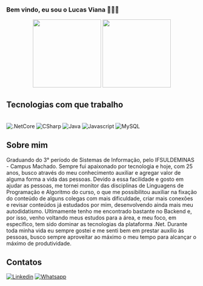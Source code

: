 ### Bem vindo, eu sou o Lucas Viana 👨🏾‍💻

<div align="center">
  <img height="180em" src="https://github-readme-stats-sigma-five.vercel.app/api?username=lucas-viana&show_icons=true&include_all_commits=true&count_private=true&theme=dark"/>
  <img height="180em" src="https://github-readme-stats.vercel.app/api/top-langs/?username=lucas-viana&langs_count=8&layout=compact&theme=dark"/>
</div>

## Tecnologias com que trabalho
<div style= "display: inline_block"><br/>
    <img align= "center" alt=".NetCore" src="https://img.shields.io/badge/.NET-5C2D91?style=for-the-badge&logo=.net&logoColor=white"/>
    <img align= "center" alt="CSharp" src="https://img.shields.io/badge/C%23-239120?style=for-the-badge&logo=c-sharp&logoColor=white"/> 
    <img align= "center" alt="Java" src="https://img.shields.io/badge/Java-ED8B00?style=for-the-badge&logo=openjdk&logoColor=white"/> 
    <img align= "center" alt="Javascript" src="https://img.shields.io/badge/JavaScript-323330?style=for-the-badge&logo=javascript&logoColor=F7DF1E"/> 
    <img align= "center" alt="MySQL" src="https://img.shields.io/badge/MySQL-00000F?style=for-the-badge&logo=mysql&logoColor=white"/>
</div</br>

## Sobre mim
Graduando do 3° período de Sistemas de Informação, pelo IFSULDEMINAS - Campus Machado. Sempre fui apaixonado por tecnologia e hoje, com 25 anos, busco através do meu conhecimento auxiliar e agregar valor de alguma forma a vida das pessoas. Devido a essa facilidade e gosto em ajudar as pessoas, me tornei monitor das disciplinas de Linguagens de Programação e Algoritmo do curso, o que me possibilitou auxiliar na fixação do conteúdo de alguns colegas com mais dificuldade, criar mais conexões e revisar conteúdos já estudados por mim, desenvolvendo ainda mais meu autodidatismo. Ultimamente tenho me encontrado bastante no Backend e, por isso, venho voltando meus estudos para a área, e meu foco, em específico, tem sido dominar as tecnologias da plataforma .Net. Durante toda minha vida eu sempre gostei e me senti bem em prestar auxílio às pessoas, busco sempre aproveitar ao máximo o meu tempo para alcançar o máximo de produtividade.

## Contatos
[![Linkedin](https://img.shields.io/badge/LinkedIn-0077B5?style=for-the-badge&logo=linkedin&logoColor=whithe)](https://www.linkedin.com/in/lucas-viana-dev/) 
[![Whatsapp](https://img.shields.io/badge/WhatsApp-25D366?style=for-the-badge&logo=whatsapp&logoColor=white)](https://wa.me/5535987124656?text=)
